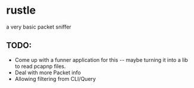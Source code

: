 # rustle

a very basic packet sniffer

## TODO:

- Come up with a funner application for this -- maybe turning it into a lib to read pcapnp files.
- Deal with more Packet info
- Allowing filtering from CLI/Query
